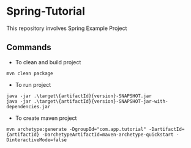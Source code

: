 # Spring-Tutorial
This repository involves Spring Example Project

## Commands
- To clean and build project
```
mvn clean package
```

- To run project
```
java -jar .\target\{artifactId}{version}-SNAPSHOT.jar
java -jar .\target\{artifactId}{version}-SNAPSHOT-jar-with-dependencies.jar
```

- To create maven project
```
mvn archetype:generate -DgroupId="com.app.tutorial" -DartifactId={artifactId} -DarchetypeArtifactId=maven-archetype-quickstart -DinteractiveMode=false
```
